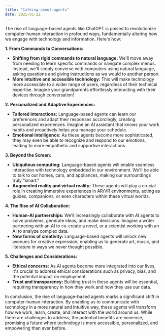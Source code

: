 ```yaml
---
title: "talking-about-agents"
date: 2025-01-22
---
```


The rise of language-based agents like ChatGPT is poised to revolutionize computer-human interaction in profound ways, fundamentally altering how we engage with technology and information. Here's how:

**1. From Commands to Conversations:**

* **Shifting from rigid commands to natural language:** We'll move away from needing to learn specific commands or navigate complex menus. Instead, we'll simply converse with computers using natural language, asking questions and giving instructions as we would to another person.
* **More intuitive and accessible technology:** This will make technology more accessible to a wider range of users, regardless of their technical expertise. Imagine your grandparents effortlessly interacting with their devices through conversation!

**2. Personalized and Adaptive Experiences:**

* **Tailored interactions:** Language-based agents can learn our preferences and adapt their responses accordingly, creating personalized experiences. Imagine an AI assistant that knows your work habits and proactively helps you manage your schedule.
* **Emotional intelligence:**  As these agents become more sophisticated, they may even be able to recognize and respond to our emotions, leading to more empathetic and supportive interactions.

**3. Beyond the Screen:**

* **Ubiquitous computing:** Language-based agents will enable seamless interaction with technology embedded in our environment. We'll be able to talk to our homes, cars, and appliances, making our surroundings truly "smart."
* **Augmented reality and virtual reality:** These agents will play a crucial role in creating immersive experiences in AR/VR environments, acting as guides, companions, or even characters within these virtual worlds.

**4. The Rise of AI Collaboration:**

* **Human-AI partnerships:** We'll increasingly collaborate with AI agents to solve problems, generate ideas, and make decisions. Imagine a writer partnering with an AI to co-create a novel, or a scientist working with an AI to analyze complex data.
* **New forms of creativity:** Language-based agents will unlock new avenues for creative expression, enabling us to generate art, music, and literature in ways we never thought possible.

**5. Challenges and Considerations:**

* **Ethical concerns:** As AI agents become more integrated into our lives, it's crucial to address ethical considerations such as privacy, bias, and the potential impact on employment.
* **Trust and transparency:** Building trust in these agents will be essential, requiring transparency in how they work and how they use our data.

In conclusion, the rise of language-based agents marks a significant shift in computer-human interaction. By enabling us to communicate with technology in a more natural and intuitive way, these agents will transform how we work, learn, create, and interact with the world around us. While there are challenges to address, the potential benefits are immense, promising a future where technology is more accessible, personalized, and empowering than ever before.
